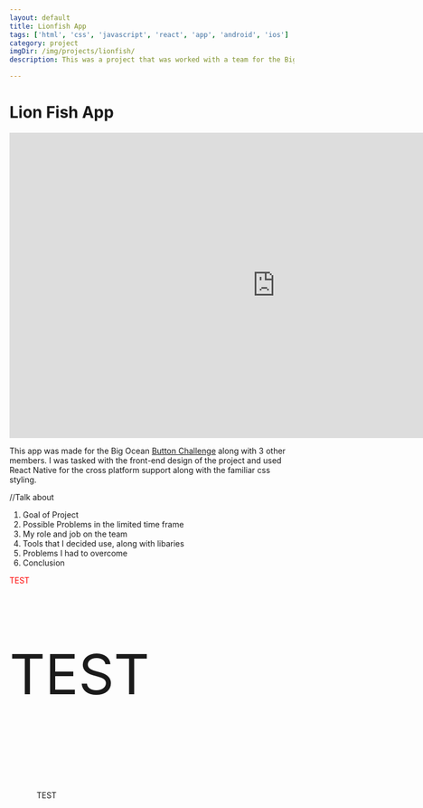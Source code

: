 ```yaml
---
layout: default
title: Lionfish App
tags: ['html', 'css', 'javascript', 'react', 'app', 'android', 'ios']
category: project
imgDir: /img/projects/lionfish/
description: This was a project that was worked with a team for the Big Ocean Button Challenge. My Job was to work on the front end of the app and I could use whatever tools I needed to do the job. I chose to work with React Native with my familiarity with Html and Css. It was very challenging and was my first app but I am happy I took up the challenge to learn something new.

---
```



Lion Fish App
==============

<iframe width="940" height="540" src="https://www.youtube-nocookie.com/embed/vTXAlwVaZKM?rel=0&amp;showinfo=0" frameborder="0" allowfullscreen></iframe>

<div class="content-spacing"></div>
<div class="content-spacing"></div>

This app was made for the Big Ocean [Button Challenge](https://herox.com/bigoceanbutton) along with 3 other members.
I was tasked with the front-end design of the project and used React Native for the cross platform support along with the familiar css styling. 



//Talk about
1. Goal of Project
2. Possible Problems in the limited time frame
3. My role and job on the team
4. Tools that I decided use, along with libaries
5. Problems I had to overcome
6. Conclusion

<div class="flex-row">
<p style="color: red"> TEST </p>
<p style="font-size: 98px"> TEST </p>
<p style="padding: 48px"> TEST </p>
</div>



